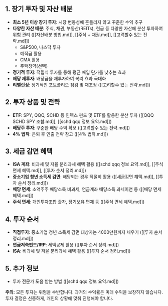 ## 1. 장기 투자 및 자산 배분

* **최소 5년 이상 장기 투자**: 시장 변동성에 흔들리지 않고 꾸준한 수익 추구
* **다양한 자산 배분**: 주식, 채권, 부동산(REITs), 현금 등 다양한 자산에 분산 투자하여 위험 관리 ([[자산배분 방법.md]], [[주식 + 채권.md]], [[고려할수 있는 전략.md]])
    * S&P500, 나스닥 투자
    * 예적금 활용
    * CMA 활용
    * 주택청약(선택)
* **정기적 투자**: 적립식 투자를 통해 평균 매입 단가를 낮추는 효과
* **배당 재투자**: 배당금을 재투자하여 복리 효과 극대화
* **리밸런싱**: 정기적인 포트폴리오 점검 및 재조정 ([[고려할수 있는 전략.md]])

## 2. 투자 상품 및 전략

* **ETF**: SPY, QQQ, SCHD 등 인덱스 펀드 및 ETF를 활용한 분산 투자 ([[QQQ SCHD SPY 조합.md]], [[schd qqq 정보 요약.md]])
* **배당주 투자**: 꾸준한 배당 수익 확보 ([[고려할수 있는 전략.md]])
* **4% 법칙**: 은퇴 후 인출 전략 참고 ([[4% 법칙.md]])

## 3. 세금 감면 혜택

* **ISA 계좌**: 비과세 및 저율 분리과세 혜택 활용 ([[schd qqq 정보 요약.md]], [[주식 면세 혜택.md]], [[투자 순서 정리.md]])
* **중소기업 청년 소득세 감면**: 해당되는 경우 적절히 활용 ([[세금감면 햬택.md]], [[투자 순서 정리.md]])
* **배당 면세**: 소액주주 배당소득 비과세, 연금계좌 배당소득 과세이연 등 ([[배당 면세 혜택.md]])
* **주식 면세**: 개인투자조합 출자, 장기보유 면제 등 ([[주식 면세 혜택.md]])


## 4. 투자 순서

* **직접투자**: 중소기업 청년 소득세 감면 대상자는 4000만원까지 채우기 ([[투자 순서 정리.md]])
* **연금저축펀드/IRP**: 세액공제 활용 ([[투자 순서 정리.md]])
* **ISA**: 비과세 및 저율 분리과세 혜택 활용 ([[투자 순서 정리.md]])

## 5. 추가 정보

* 투자 전문가 도움 받는 방법 ([[schd qqq 정보 요약.md]])


**주의:**  모든 투자는 위험을 수반합니다. 과거의 수익률은 미래 수익을 보장하지 않습니다. 투자 결정은 신중하게, 개인의 상황에 맞춰 진행해야 합니다.

